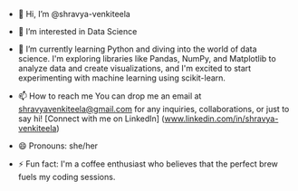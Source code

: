 - 👋 Hi, I’m @shravya-venkiteela
- 👀 I’m interested in Data Science
- 🌱 I’m currently learning Python and diving into the world of data science. I'm exploring libraries like Pandas, NumPy, and Matplotlib to analyze data and create visualizations, and I'm excited to start experimenting with machine learning using scikit-learn.
- 📫 How to reach me You can drop me an email at shravyavenkiteela@gmail.com for any inquiries, collaborations, or just to say hi! [Connect with me on LinkedIn] (www.linkedin.com/in/shravya-venkiteela)

- 😄 Pronouns: she/her
- ⚡ Fun fact: I'm a coffee enthusiast who believes that the perfect brew fuels my coding sessions.

<!---
shravya-venkiteela/shravya-venkiteela is a ✨ special ✨ repository because its `README.md` (this file) appears on your GitHub profile.
You can click the Preview link to take a look at your changes.
--->
